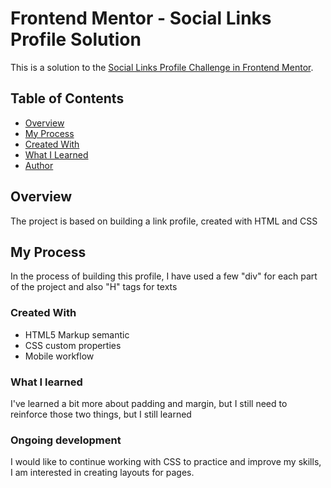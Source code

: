 # Frontend Mentor - Social Links Profile Solution

This is a solution to the [Social Links Profile Challenge in Frontend Mentor](https://www.frontendmentor.io/challenges/social-links-profile-UG32l9m6dQ).

## Table of Contents

- [Overview](#overview)
- [My Process](#my-process)
- [Created With](#created-with)
- [What I Learned](#what-i-learned)
- [Author](#author)

## Overview
The project is based on building a link profile, created with HTML and CSS

## My Process
In the process of building this profile, I have used a few "div" for each part of the project and also "H" tags for texts
### Created With

- HTML5 Markup semantic
- CSS custom properties
- Mobile workflow

### What I learned

I've learned a bit more about padding and margin, but I still need to reinforce those two things, but I still learned

### Ongoing development

I would like to continue working with CSS to practice and improve my skills, I am interested in creating layouts for pages.